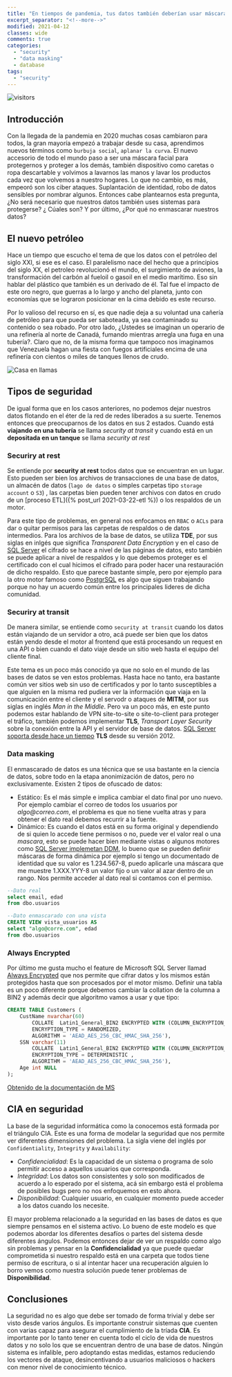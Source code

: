```yaml
---
title: "En tiempos de pandemia, tus datos también deberían usar máscara"
excerpt_separator: "<!--more-->"
modified: 2021-04-12
classes: wide
comments: true
categories:
  - "security"
  - "data masking"
  - database
tags:
  - "security"
---
```


![visitors](https://visitor-badge.glitch.me/badge?page_id=includewareok.blog.2021-04-13-seguridad")

## Introducción

Con la llegada de la pandemia en 2020 muchas cosas cambiaron para todos, la gran mayoría empezó a trabajar desde su casa, aprendimos nuevos términos como `burbuja social`, `aplanar la curva`. El nuevo accesorio de todo el mundo paso a ser una máscara facial para protegernos y proteger a los demás, también dispositivo como caretas o ropa descartable y volvimos a lavarnos las manos y lavar los productos cada vez que volvemos a nuestro hogares. Lo que no cambio, es más, empeoró son los ciber ataques. Suplantación de identidad, robo de datos sensibles por nombrar algunos. Entonces cabe plantearnos esta pregunta, ¿No será necesario que nuestros datos también uses sistemas para protegerse? ¿ Cúales son? Y por último, ¿Por qué no enmascarar nuestros datos? 
<!--more-->

## El nuevo petróleo

Hace un tiempo que escucho el tema de que los datos con el petróleo del siglo XXI, si ese es el caso. El paralelismo nace del hecho que a principios del siglo XX, el petroleo revolucionó el mundo, el surgimiento de aviones, la transformación del carbón al fueloil o gasoil en el medio marítimo. Eso sin hablar del plástico que también es un derivado de él. Tal fue el impacto de este oro negro, que guerras a lo largo y ancho del planeta, junto con economías que se lograron posicionar en la cima debido es este recurso. 

Por lo valioso del recurso en sí, es que nadie deja a su voluntad una cañería de petróleo para que pueda ser saboteada, ya sea contaminado su contenido  o sea robado. Por otro lado, ¿Ustedes se imaginan un operario de una refinería al norte de Canadá, fumando mientras arregla una fuga en una tubería?. Claro que no, de la misma forma que tampoco nos imaginamos que Venezuela hagan una fiesta con fuegos artificiales encima de una refinería con cientos o miles de tanques llenos de crudo.

 ![Casa en llamas](https://www.ecestaticos.com/image/clipping/557/418/af89b92e145ca0c0b3ddbbd2abbd7e2b/la-protagonista-del-meme-de-disaster-girl-explica-como-surgio-la-foto-del-incendio.jpg)

## Tipos de seguridad

De igual forma que en los casos anteriores, no podemos dejar nuestros datos flotando en el éter de la red de redes liberados a su suerte. Tenemos entonces que preocuparnos de los datos en sus 2 estados. Cuando está  **viajando en una tubería** se llama _security at transit_ y cuando está en un **depositada en un tanque** se llama _security at rest_

### Securiry at rest

Se entiende por **security at rest** todos datos que se encuentran en un lugar. Esto pueden ser bien los archivos de transacciones de una base de datos, un almacén de datos (`lago de datos` o simples carpetas tipo `storage account` o `S3`) , las carpetas bien pueden tener archivos con datos en crudo de un [proceso ETL]({% post_url 2021-03-22-etl %}) o los respaldos de un motor. 

Para este tipo de problemas, en general nos enfocamos en `RBAC` o `ACLs` para dar o quitar permisos para las carpetas de respaldos o de datos intermedios. Para los archivos de la base de datos, se utiliza **TDE**, por sus siglas en inlgés que significa _Transparent Data Encryption_ y en el caso de [SQL Server](https://docs.microsoft.com/en-us/sql/relational-databases/security/encryption/transparent-data-encryption?view=sql-server-ver15) el cifrado se hace a nivel de las páginas de datos, esto también se puede aplicar a nivel de respaldos y lo que debemos proteger es el certificado con el cual hicimos el cifrado para poder hacer una restauración de dicho respaldo. Esto que parece bastante simple, pero por ejemplo para la otro motor famoso como [PostgrSQL](https://www.highgo.ca/2020/12/14/rise-and-fall-for-an-expected-feature-in-postgresql-transparent-data-encryption/) es algo que siguen trabajando porque no hay un acuerdo común entre los principales lideres de dicha comunidad.

### Securiry at transit

De manera similar, se entiende como `security at transit` cuando los datos están viajando de un servidor a otro, acá puede ser bien que los datos están yendo desde el motor al frontend que está procesando un request en una API o bien cuando el dato viaje desde un sitio web hasta el equipo del cliente final. 

Este tema es un poco más conocido ya que no solo en el mundo de las bases de datos se ven estos problemas. Hasta hace no tanto, era bastante común ver sitios web sin uso de certificados y por lo tanto susceptibles a que alguien en la misma red pudiera ver la información que viaja en la comunicación entre el cliente y el servodr o ataques de **MITM**, por sus siglas en inglés _Man in the Middle_. Pero va un poco más, en este punto podemos estar hablando de VPN site-to-site o site-to-client para proteger el tráfico, también podemos implementar **TLS**,  _Transport Layer Security_ sobre la conexión entre la API y el servidor de base de datos. [SQL Server soporta desde hace un tiempo](https://docs.microsoft.com/en-us/sql/database-engine/configure-windows/enable-encrypted-connections-to-the-database-engine?view=sql-server-ver15) **TLS** desde su versión 2012.


### Data masking

El enmascarado de datos es una técnica que se usa bastante en la ciencia de datos, sobre todo en la etapa anonimización de datos, pero no exclusivamente. Existen 2 tipos de ofuscado de datos:
* Estático: Es el más simple e implica cambiar el dato final por uno nuevo. Por ejemplo cambiar el correo de todos los usuarios por _algo@correo.com_, el problema es que no tiene vuelta atras y para obtener el dato real debemos recurrir a la fuente.
* Dinámico: Es cuando el datos está en su forma original y dependiendo de si quien lo accede tiene permisos o no, puede ver el valor real o una _mascara_, esto se puede hacer bien mediante vistas o algunos motores como [SQL Server implemetan DDM](https://docs.microsoft.com/en-us/sql/relational-databases/security/dynamic-data-masking?view=sql-server-ver15), lo bueno que se pueden definir máscaras de forma dinámica por ejemplo si tengo un documentado de identidad que su valor es 1.234.567-8, puedo aplicarle una máscara que me muestre 1.XXX.YYY-8 un valor fijo o un valor al azar dentro de un rango. Nos permite acceder al dato real si contamos con el permiso.

```sql
--Dato real
select email, edad
from dbo.usuarios

--Dato enmascarado con una vista
CREATE VIEW vista_usuarios AS
select "algo@corre.com", edad
from dbo.usuarios
```

### Always Encrypted

Por último me gusta mucho el feature de Microsoft SQL Server llamad [Always Encrypted](https://docs.microsoft.com/en-us/sql/relational-databases/security/encryption/always-encrypted-database-engine?view=sql-server-ver15#:~:text=Always%20Encrypted%20allows%20clients%20to,SQL%20Database%20or%20SQL%20Server) que nos permite que cifrar datos y los mismos están protegidos hasta que son procesados por el motor mismo. Definir una tabla es un poco diferente porque debemos cambiar la collation de la columna a BIN2 y además decir que algoritmo vamos a usar y que tipo:
```sql
CREATE TABLE Customers (  
    CustName nvarchar(60)   
        COLLATE  Latin1_General_BIN2 ENCRYPTED WITH (COLUMN_ENCRYPTION_KEY = MyCEK,  
        ENCRYPTION_TYPE = RANDOMIZED,  
        ALGORITHM = 'AEAD_AES_256_CBC_HMAC_SHA_256'),   
    SSN varchar(11)   
        COLLATE  Latin1_General_BIN2 ENCRYPTED WITH (COLUMN_ENCRYPTION_KEY = MyCEK,  
        ENCRYPTION_TYPE = DETERMINISTIC ,  
        ALGORITHM = 'AEAD_AES_256_CBC_HMAC_SHA_256'),   
    Age int NULL  
);  
```
[Obtenido de la documentación de MS](https://docs.microsoft.com/en-us/sql/relational-databases/security/encryption/always-encrypted-database-engine?view=sql-server-ver15#example)

## CIA en seguridad

La base de la seguridad informática como la conocemos está formada por el triángulo CIA. Este es una forma de modelar la seguridad que nos permite ver diferentes dimensiones del problema. La sigla viene del inglés por `Confidentiality`, `Integrity` y  `Availability`:

* _Confidencialidad_: Es la capacidad de un sistema o programa de solo permitir acceso a aquellos usuarios que corresponda.
* _Integridad_: Los datos son consistentes y solo son modificados de acuerdo a lo esperado por el sistema, acá sin embargo está el problema de posibles bugs pero no nos enfoquemos en esto ahora. 
* _Disponibilidad_: Cualquier usuario, en cualquier momento puede acceder a los datos cuando los necesite.

El mayor problema relacionado a la seguridad en las bases de datos es que siempre pensamos en el sistema activo. Lo bueno de este modelo es que podemos abordar los diferentes desafíos o partes del sistema desde diferentes ángulos. Podemos entonces dejar de ver un respaldo como algo sin problemas y pensar en la **Confidencialidad** ya que puede quedar comprometida si nuestro respaldo está en una carpeta que todos tiene permiso de escritura, o si al intentar hacer una recuperación alguien lo borro vemos como nuestra  solución puede tener problemas de **Disponibilidad**. 


 ## Conclusiones

La seguridad no es algo que debe ser tomado de forma trivial y debe ser visto desde varios ángulos. Es importante construir sistemas que cuenten con varias capaz para asegurar el cumplimiento de la tríada **CIA**. Es importante por lo tanto tener en cuenta todo el ciclo de vida de nuestros datos y no solo los que se encuentran dentro de una base de datos. Ningún sistema es infalible, pero adoptando estas medidas, estamos reduciendo los vectores de ataque, desincentivando a usuarios maliciosos o hackers con menor nivel de conocimiento técnico. 